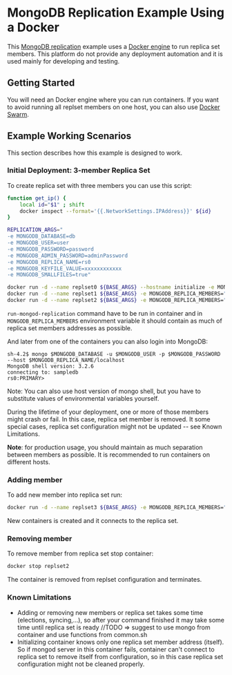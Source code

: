 # MongoDB Replication Example Using a Docker

This [MongoDB replication](https://docs.mongodb.com/manual/replication/) example
uses a [Docker engine](http://docker.com) to run replica set members. This platform
do not provide any deployment automation and it is used mainly for developing and testing.

## Getting Started

You will need an Docker engine where you can run containers. If you want to avoid running all replset members on one host, you can also use [Docker Swarm](https://docs.docker.com/swarm/).

## Example Working Scenarios

This section describes how this example is designed to work.

### Initial Deployment: 3-member Replica Set

To create replica set with three members you can use this script:

```bash
function get_ip() {
    local id="$1" ; shift
    docker inspect --format='{{.NetworkSettings.IPAddress}}' ${id}
}

REPLICATION_ARGS="
-e MONGODB_DATABASE=db
-e MONGODB_USER=user
-e MONGODB_PASSWORD=password
-e MONGODB_ADMIN_PASSWORD=adminPassword
-e MONGODB_REPLICA_NAME=rs0
-e MONGODB_KEYFILE_VALUE=xxxxxxxxxxxx
-e MONGODB_SMALLFILES=true"

docker run -d --name replset0 ${BASE_ARGS} --hostname initialize -e MONGODB_REPLICA_MEMBERS="" $IMAGE_NAME run-mongod-replication
docker run -d --name replset1 ${BASE_ARGS} -e MONGODB_REPLICA_MEMBERS="$(get_ip replset0)" $IMAGE_NAME run-mongod-replication
docker run -d --name replset2 ${BASE_ARGS} -e MONGODB_REPLICA_MEMBERS="$(get_ip replset0) $(get_ip replset1)" $IMAGE_NAME run-mongod-replication
```

`run-mongod-replication` command have to be run in container and in `MONGODB_REPLICA_MEMBERS` environment variable it should contain as much of replica set members addresses as possible.

And later from one of the containers you can also login into MongoDB:

```console
sh-4.2$ mongo $MONGODB_DATABASE -u $MONGODB_USER -p $MONGODB_PASSWORD --host $MONGODB_REPLICA_NAME/localhost
MongoDB shell version: 3.2.6
connecting to: sampledb
rs0:PRIMARY>
```

Note: You can also use host version of mongo shell, but you have to substitute values of environmental variables yourself.

During the lifetime of your deployment, one or more of those members might crash or fail. In this case, replica set member is removed. It some special cases, replica set configuration might not be updated -- see Known Limitations.

**Note**: for production usage, you should maintain as much separation between
members as possible. It is recommended to run containers on different hosts.

### Adding member

To add new member into replica set run:

```bash
docker run -d --name replset3 ${BASE_ARGS} -e MONGODB_REPLICA_MEMBERS="$(get_ip replset0) $(get_ip replset1) $(get_ip replset2)" $IMAGE_NAME run-mongod-replication
```

New containers is created and it connects to the replica set.

### Removing member

To remove member from replica set stop container:

```bash
docker stop replset2
```

The container is removed from replset configuration and terminates.

### Known Limitations

* Adding or removing new members or replica set takes some time (elections, syncing,...), so after your command finished it may take some time until replica set is ready
//TODO  => suggest to use mongo from container and use functions from common.sh
* Initializing container knows only one replica set member address (itself). So if mongod server in this container fails, container can't connect to replica set to remove itself from configuration, so in this case replica set configuration might not be cleaned properly.
